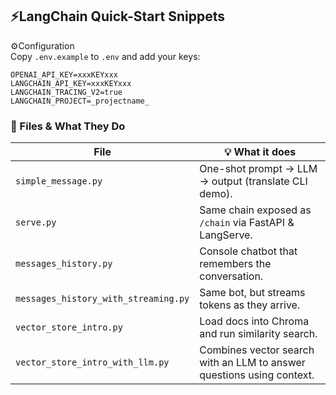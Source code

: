 
## ⚡LangChain Quick-Start Snippets

⚙️Configuration  
Copy `.env.example` to `.env` and add your keys:

```
OPENAI_API_KEY=xxxKEYxxx
LANGCHAIN_API_KEY=xxxKEYxxx
LANGCHAIN_TRACING_V2=true
LANGCHAIN_PROJECT=_projectname_
```
### 📂 Files & What They Do
| File |💡 What it does |
|------|--------------|
| `simple_message.py` | One-shot prompt → LLM → output (translate CLI demo). |
| `serve.py` | Same chain exposed as `/chain` via FastAPI & LangServe. |
| `messages_history.py` | Console chatbot that remembers the conversation. |
| `messages_history_with_streaming.py` | Same bot, but streams tokens as they arrive. |
| `vector_store_intro.py` | Load docs into Chroma and run similarity search. |
| `vector_store_intro_with_llm.py	` | Combines vector search with an LLM to answer questions using context. |